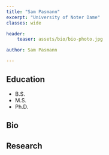 ```yaml
---
title: "Sam Pasmann"
excerpt: "University of Noter Dame"
classes: wide

header:
    teaser: assets/bio/bio-photo.jpg

author: Sam Pasmann

---
```

## Education
* B.S.
* M.S.
* Ph.D.

## Bio


## Research

